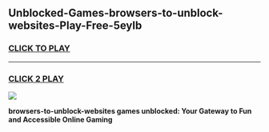 
## Unblocked-Games-browsers-to-unblock-websites-Play-Free-5eylb
<h3>
<a href="https://premium76.site?title=browsers-to-unblock-websites&ref=10A">CLICK TO PLAY</a></h3>
<hr>

<h3>
<a href="https://premium76.site?title=browsers-to-unblock-websites&ref=10A">CLICK 2 PLAY</a>
  
</h3>

<a href="https://premium76.site?title=browsers-to-unblock-websites&ref=10A"><img src="https://clearcache.store/games.png"></a>


**browsers-to-unblock-websites games unblocked: Your Gateway to Fun and Accessible Online Gaming**
